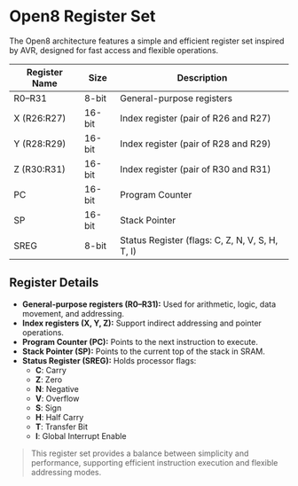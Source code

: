 # Open8 Register Set

The Open8 architecture features a simple and efficient register set inspired by AVR, designed for fast access and flexible operations.

| Register Name | Size  | Description                                 |
|---------------|-------|---------------------------------------------|
| R0–R31        | 8-bit | General-purpose registers                   |
| X (R26:R27)   | 16-bit| Index register (pair of R26 and R27)        |
| Y (R28:R29)   | 16-bit| Index register (pair of R28 and R29)        |
| Z (R30:R31)   | 16-bit| Index register (pair of R30 and R31)        |
| PC            | 16-bit| Program Counter                             |
| SP            | 16-bit| Stack Pointer                               |
| SREG          | 8-bit | Status Register (flags: C, Z, N, V, S, H, T, I) |

## Register Details

- **General-purpose registers (R0–R31):** Used for arithmetic, logic, data movement, and addressing.
- **Index registers (X, Y, Z):** Support indirect addressing and pointer operations.
- **Program Counter (PC):** Points to the next instruction to execute.
- **Stack Pointer (SP):** Points to the current top of the stack in SRAM.
- **Status Register (SREG):** Holds processor flags:
  - **C**: Carry
  - **Z**: Zero
  - **N**: Negative
  - **V**: Overflow
  - **S**: Sign
  - **H**: Half Carry
  - **T**: Transfer Bit
  - **I**: Global Interrupt Enable

> This register set provides a balance between simplicity and performance, supporting efficient instruction execution and flexible addressing modes.

